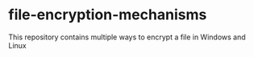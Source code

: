 # file-encryption-mechanisms
This repository contains multiple ways to encrypt a file in Windows and Linux
